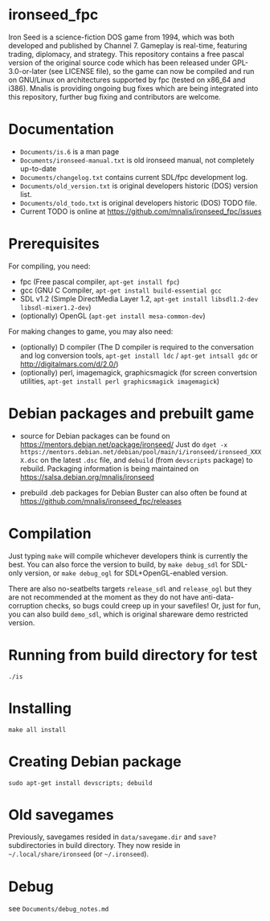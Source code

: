 ironseed_fpc
============
Iron Seed is a science-fiction DOS game from 1994, which was both developed and published by Channel 7.
Gameplay is real-time, featuring trading, diplomacy, and strategy.
This repository contains a free pascal version of the original source code which has been released under GPL-3.0-or-later (see LICENSE file),
so the game can now be compiled and run on GNU/Linux on architectures supported by fpc (tested on x86_64 and i386).
Mnalis is providing ongoing bug fixes which are being integrated into this repository, further bug fixing and contributors are welcome.

Documentation
=============
- `Documents/is.6` is a man page
- `Documents/ironseed-manual.txt` is old ironseed manual, not completely up-to-date
- `Documents/changelog.txt` contains current SDL/fpc development log.
- `Documents/old_version.txt` is original developers historic (DOS) version list.
- `Documents/old_todo.txt` is original developers historic (DOS) TODO file.
- Current TODO is online at https://github.com/mnalis/ironseed_fpc/issues

Prerequisites
=============
For compiling, you need:
- fpc (Free pascal compiler, `apt-get install fpc`)
- gcc (GNU C Compiler, `apt-get install build-essential gcc`
- SDL v1.2 (Simple DirectMedia Layer 1.2, `apt-get install libsdl1.2-dev libsdl-mixer1.2-dev`)
- (optionally) OpenGL (`apt-get install mesa-common-dev`)

For making changes to game, you may also need:
- (optionally) D compiler (The D compiler is required to the conversation and log conversion tools, `apt-get install ldc` / `apt-get intsall gdc` or http://digitalmars.com/d/2.0/)
- (optionally) perl, imagemagick, graphicsmagick (for screen convertsion utilities, `apt-get install perl graphicsmagick imagemagick`)

Debian packages and prebuilt game
=================================
- source for Debian packages can be found on https://mentors.debian.net/package/ironseed/
  Just do `dget -x https://mentors.debian.net/debian/pool/main/i/ironseed/ironseed_XXXX.dsc`
  on the latest `.dsc` file, and `debuild` (from `devscripts` package) to rebuild.
  Packaging information is being maintained on  https://salsa.debian.org/mnalis/ironseed

- prebuild .deb packages for Debian Buster can also often be found at
  https://github.com/mnalis/ironseed_fpc/releases

Compilation
===========
Just typing `make` will compile whichever developers think is currently the best.
You can also force the version to build, by `make debug_sdl` for SDL-only version,
or `make debug_ogl` for SDL+OpenGL-enabled version.

There are also no-seatbelts targets `release_sdl` and `release_ogl` but they
are not recommended at the moment as they do not have anti-data-corruption
checks, so bugs could creep up in your savefiles! Or, just for fun, you can also
build `demo_sdl`, which is original shareware demo restricted version.

Running from build directory for test
=====================================
`./is`

Installing
==========
`make all install`

Creating Debian package
=======================
`sudo apt-get install devscripts; debuild`

Old savegames
=============
Previously, savegames resided in `data/savegame.dir` and `save?` subdirectories
in build directory. They now reside in `~/.local/share/ironseed` (or `~/.ironseed`).

Debug
=====
see `Documents/debug_notes.md`

